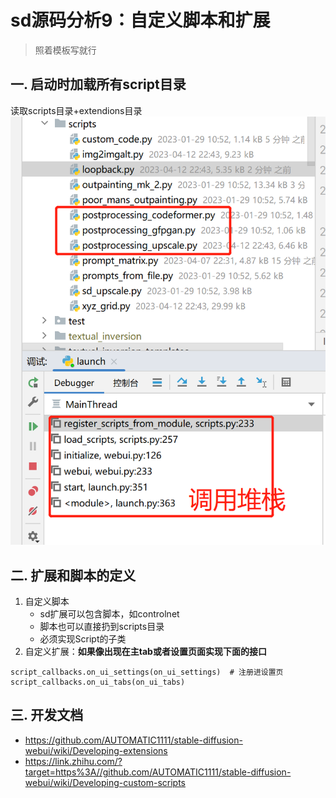 # sd源码分析9：自定义脚本和扩展
> 照着模板写就行

## 一. 启动时加载所有script目录
读取scripts目录+extendions目录
![](.images/d733cdfd.png)

## 二. 扩展和脚本的定义
1. 自定义脚本
   - sd扩展可以包含脚本，如controlnet
   - 脚本也可以直接扔到scripts目录
   - 必须实现Script的子类
2. 自定义扩展：**如果像出现在主tab或者设置页面实现下面的接口**
```
script_callbacks.on_ui_settings(on_ui_settings)  # 注册进设置页
script_callbacks.on_ui_tabs(on_ui_tabs)
```

## 三. 开发文档
- https://github.com/AUTOMATIC1111/stable-diffusion-webui/wiki/Developing-extensions
- https://link.zhihu.com/?target=https%3A//github.com/AUTOMATIC1111/stable-diffusion-webui/wiki/Developing-custom-scripts
